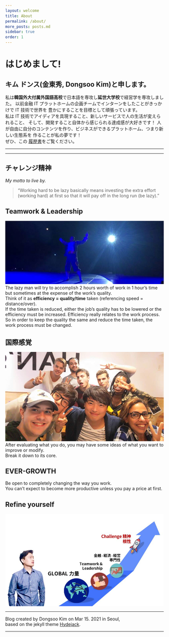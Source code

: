 ```yaml
---
layout: welcome
title: About
permalink: /about/
more_posts: posts.md
sidebar: true
order: 1
---
```


# はじめまして!

## キム ドンス(金東秀, Dongsoo Kim)と申します。

私は**韓国外大付属外国語高校**で日本語を専攻し**延世大学校**で経営学を専攻しました。
以前金融 IT プラットホームの企画チームでインターンをしたことがきっかけで IT 技術で世界を
豊かにすることを目標として頑張っています。<br>
私は IT 技術でアイディアを具現すること、新しいサービスで人の生活が変えられること、
そして、開発すること自体から感じられる達成感が大好きです！
人が自由に自分のコンテンツを作り、ビジネスができるプラットホーム、つまり新しい生態系を
作ることが私の夢です！<br>
ぜひ、この [履歴書](/resume/)をご覧ください。

---

<!--posts_list-->

---

<!-- <iframe width="100%" height="360" src="https://www.youtube.com/embed/iDjQSdN_ig8" frameborder="0" allow="accelerometer; autoplay; encrypted-media; gyroscope; picture-in-picture" allowfullscreen></iframe> -->

## チャレンジ精神

_My motto to live by._

> “Working hard to be lazy basically means investing the extra effort (working hard) at first so that it will pay off in the long run (be lazy).”

## Teamwork & Leadership

![small_cheer](/assets/small_cheer.jpg)
The lazy man will try to accomplish 2 hours worth of work in 1 hour’s time but sometimes at the expense of the work’s quality.<br>
Think of it as **efficiency = quality/time** taken (referencing speed = distance/over).<br>
If the time taken is reduced, either the job’s quality has to be lowered or the efficiency must be increased. Efficiency really relates to the work process.<br>
So in order to keep the quality the same and reduce the time taken, the work process must be changed.

## 国際感覚

![globalVill](/assets/globalVill.jpg)
After evaluating what you do, you may have some ideas of what you want to improve or modify.<br>
Break it down to its core.

## EVER-GROWTH

Be open to completely changing the way you work.<br>
You can’t expect to become more productive unless you pay a price at first.

## Refine yourself

![briefinfo](/assets/briefinfo.JPG)

---

Blog created by Dongsoo Kim on Mar 15. 2021 in Seoul,<br>
based on the jekyll theme [Hydejack](https://hydejack.com).

---

<!--author-->
